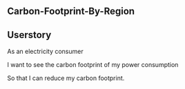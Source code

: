 ## Carbon-Footprint-By-Region



## Userstory
As an electricity consumer

I want to see the carbon footprint of my power consumption

So that I can reduce my carbon footprint.
